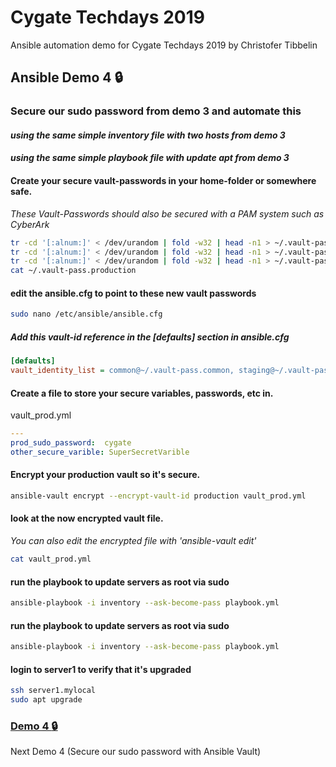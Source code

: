 # Cygate Techdays 2019
Ansible automation demo for Cygate Techdays 2019 by Christofer Tibbelin

## Ansible Demo 4 :lock:

### Secure our sudo password from demo 3 and automate this

#### *using the same simple inventory file with two hosts from demo 3*

#### *using the same simple playbook file with update apt from demo 3*

#### Create your secure vault-passwords in your home-folder or somewhere safe.
*These Vault-Passwords should also be secured with a PAM system such as CyberArk*
```sh
tr -cd '[:alnum:]' < /dev/urandom | fold -w32 | head -n1 > ~/.vault-pass.common
tr -cd '[:alnum:]' < /dev/urandom | fold -w32 | head -n1 > ~/.vault-pass.production
tr -cd '[:alnum:]' < /dev/urandom | fold -w32 | head -n1 > ~/.vault-pass.staging
cat ~/.vault-pass.production
```

#### edit the ansible.cfg to point to these new vault passwords
```sh
sudo nano /etc/ansible/ansible.cfg
```
#####   Add this vault-id reference in the [defaults] section in ansible.cfg
```INI
[defaults]
vault_identity_list = common@~/.vault-pass.common, staging@~/.vault-pass.staging, production@~/.vault-pass.production
```
#### Create a file to store your secure variables, passwords, etc in.
vault_prod.yml
```YAML
---
prod_sudo_password:  cygate
other_secure_varible: SuperSecretVarible
```

#### Encrypt your production vault so it's secure.
```sh
ansible-vault encrypt --encrypt-vault-id production vault_prod.yml
```

#### look at the now encrypted vault file.
*You can also edit the encrypted file with 'ansible-vault edit'*
```sh
cat vault_prod.yml
```


#### run the playbook to update servers as root via sudo
```sh
ansible-playbook -i inventory --ask-become-pass playbook.yml
```

#### run the playbook to update servers as root via sudo
```sh
ansible-playbook -i inventory --ask-become-pass playbook.yml
```

#### login to server1 to verify that it's upgraded
```sh
ssh server1.mylocal
sudo apt upgrade
```

### [Demo 4 :lock:](../demo4/)
Next Demo 4 (Secure our sudo password with Ansible Vault)
